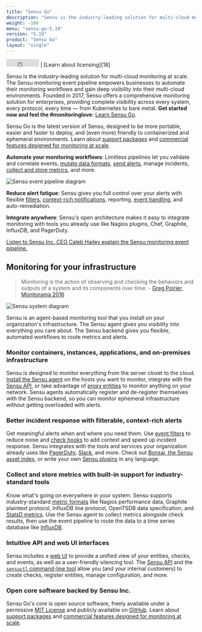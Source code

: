 ```yaml
---
title: "Sensu Go"
description: "Sensu is the industry-leading solution for multi-cloud monitoring at scale. The Sensu monitoring event pipeline empowers businesses to automate their monitoring workflows and gain deep visibility into their multi-cloud environments. Built by operators and for operators, open source is at the heart of the Sensu product and company, with an active, thriving community of contributors."
weight: -100
menu: "sensu-go-5.19"
version: "5.19"
product: "Sensu Go"
layout: "single"
---
```


<iframe src="https://ghbtns.com/github-btn.html?user=sensu&repo=sensu-go&type=star&count=true" frameborder="0" scrolling="0" width="87px" height="20px"></iframe> | [Learn about licensing][18]

Sensu is the industry-leading solution for multi-cloud monitoring at scale.
The Sensu monitoring event pipeline empowers businesses to automate their monitoring workflows and gain deep visibility into their multi-cloud environments.
Founded in 2017, Sensu offers a comprehensive monitoring solution for enterprises, providing complete visibility across every system, every protocol, every time — from Kubernetes to bare metal.
**Get started now and feel the #monitoringlove:** [Learn Sensu Go][1].

Sensu Go is the latest version of Sensu, designed to be more portable, easier and faster to deploy, and (even more) friendly to containerized and ephemeral environments.
Learn about [support packages](https://sensu.io/support) and [commercial features designed for monitoring at scale][18].

**Automate your monitoring workflows**: Limitless pipelines let you validate and correlate events, [mutate data formats][10], [send alerts][11], manage incidents, [collect and store metrics][12], and more.

<img alt="Sensu event pipeline diagram" title="Sensu lets you take monitoring events from your system and use pipelines to take the right action for your workflow." src="/images/pipeline-ce.png">
<!-- Diagram source: https://www.lucidchart.com/documents/edit/84ff2574-4290-49dc-88e0-18b15ba373ec -->

**Reduce alert fatigue**: Sensu gives you full control over your alerts with flexible [filters][8], [context-rich notifications][19], reporting, [event handling][17], and auto-remediation.

**Integrate anywhere**: Sensu's open architecture makes it easy to integrate monitoring with tools you already use like Nagios plugins, Chef, Graphite, InfluxDB, and PagerDuty.

<i class="fa fa-youtube-play" aria-hidden="true"></i> <a target="_blank" href="https://www.youtube.com/watch?v=jUW4rAqazwA">Listen to Sensu Inc. CEO Caleb Hailey explain the Sensu monitoring event pipeline.</a>

## Monitoring for your infrastructure

> Monitoring is the action of observing and checking the behaviors and outputs of a system and its components over time. - [Greg Poirier, Monitorama 2016](https://vimeo.com/173610062)

<img alt="Sensu system diagram" src="/images/system-ce.png">
<!-- Diagram source: https://www.lucidchart.com/documents/edit/edb92c4b-101c-4c3f-89ec-a00c889a6b05 -->

Sensu is an agent-based monitoring tool that you install on your organization's infrastructure.
The Sensu agent gives you visibility into everything you care about.
The Sensu backend gives you flexible, automated workflows to route metrics and alerts.

### Monitor containers, instances, applications, and on-premises infrastructure

Sensu is designed to monitor everything from the server closet to the cloud.
[Install the Sensu agent][6] on the hosts you want to monitor, integrate with the [Sensu API][13], or take advantage of [proxy entities][7] to monitor anything on your network.
Sensu agents automatically register and de-register themselves with the Sensu backend, so you can monitor ephemeral infrastructure without getting overloaded with alerts.

### Better incident response with filterable, context-rich alerts

Get meaningful alerts when and where you need them.
Use [event filters][8] to reduce noise and [check hooks][9] to add context and speed up incident response.
Sensu integrates with the tools and services your organization already uses like [PagerDuty][21], [Slack][19], and more.
Check out [Bonsai, the Sensu asset index][20], or write your own [Sensu plugins][3] in any language.

### Collect and store metrics with built-in support for industry-standard tools

Know what's going on everywhere in your system.
Sensu supports industry-standard [metric formats][10] like Nagios performance data, Graphite plaintext protocol, InfluxDB line protocol, OpenTSDB data specification, and [StatsD metrics][14].
Use the Sensu agent to collect metrics alongside check results, then use the event pipeline to route the data to a time series database like [InfluxDB][2].

### Intuitive API and web UI interfaces

Sensu includes a [web UI][15] to provide a unified view of your entities, checks, and events, as well as a user-friendly silencing tool.
The [Sensu API][13] and the [`sensuctl` command-line tool][16] allow you (and your internal customers) to create checks, register entities, manage configuration, and more.

### Open core software backed by Sensu Inc.

Sensu Go's core is open source software, freely available under a permissive [MIT License][4] and publicly available on [GitHub][5].
Learn about [support packages](https://sensu.io/support) and [commercial features designed for monitoring at scale][18].

[1]: getting-started/get-started/
[2]: https://www.influxdata.com/
[3]: https://docs.sensu.io/plugins/latest/reference/
[4]: https://www.github.com/sensu/sensu-go/blob/master/LICENSE/
[5]: https://www.github.com/sensu/sensu-go/
[6]: installation/install-sensu#install-sensu-agents
[7]: guides/monitor-external-resources/
[8]: reference/filters/
[9]: reference/hooks/
[10]: guides/extract-metrics-with-checks/
[11]: guides/send-slack-alerts/
[12]: guides/influx-db-metric-handler/
[13]: api/overview/
[14]: guides/aggregate-metrics-statsd/
[15]: web-ui/sign-in/
[16]: sensuctl/reference/
[17]: reference/handlers/
[18]: commercial/
[19]: https://bonsai.sensu.io/assets/sensu/sensu-slack-handler/
[20]: https://bonsai.sensu.io/
[21]: https://bonsai.sensu.io/assets/sensu/sensu-pagerduty-handler/
